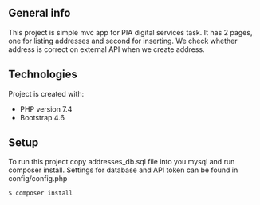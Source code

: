 ## General info
This project is simple mvc app for PIA digital services task. It has 2 pages, one for listing addresses and second for inserting. We check whether address is correct on external API when we create address.
	
## Technologies
Project is created with:
* PHP version 7.4
* Bootstrap 4.6
	
## Setup
To run this project copy addresses_db.sql file into you mysql and run composer install. Settings for database and API token can be found in config/config.php

```
$ composer install